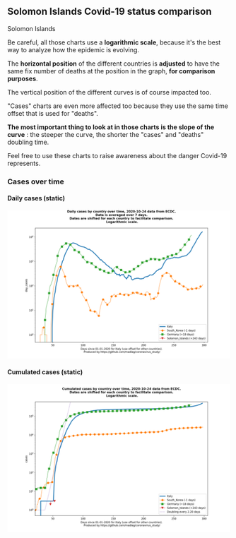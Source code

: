## Solomon Islands Covid-19 status comparison 

Solomon Islands



Be careful, all those charts use a **logarithmic scale**, because it's the best way to analyze how the epidemic is evolving.
 
The **horizontal position** of the different countries is **adjusted** to have the same fix number of deaths at the position in the graph, **for comparison purposes**.

The vertical position of the different curves is of course impacted too.

"Cases" charts are even more affected too because they use the same time offset that is used for "deaths".

**The most important thing to look at in those charts is the slope of the curve** : the steeper the curve, the shorter the "cases" and "deaths" doubling time.

Feel free to use these charts to raise awareness about the danger Covid-19 represents. 


 
### Cases over time
 
#### Daily cases (static)
![Solomon Islands covid-19 daily cases static chart](https://raw.githubusercontent.com/madlag/coronavirus_study/master/notebooks/graphs/2020-10-24/countries/Solomon_Islands/2020-10-24_Solomon_Islands_day_cases.png "Solomon Islands covid-19 day_cases static chart")   
 
#### Cumulated cases (static)
![Solomon Islands covid-19 cumulated cases static chart](https://raw.githubusercontent.com/madlag/coronavirus_study/master/notebooks/graphs/2020-10-24/countries/Solomon_Islands/2020-10-24_Solomon_Islands_cases.png "Solomon Islands covid-19 cases static chart")   

